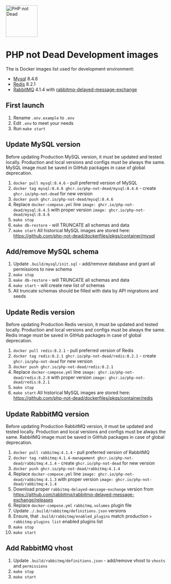 <img src="https://avatars.githubusercontent.com/u/70107733?s=128" width="100" alt="PHP not Dead">

PHP not Dead Development images
=============================

The is Docker images list used for development environment:
* [Mysql](https://hub.docker.com/_/mysql) 8.4.6
* [Redis](https://hub.docker.com/_/redis) 8.2.1
* [RabbitMQ](https://hub.docker.com/_/rabbitmq) 4.1.4 with [rabbitmq-delayed-message-exchange](https://github.com/rabbitmq/rabbitmq-delayed-message-exchange)

## First launch
1. Rename `.env.example` to `.env`
2. Edit `.env` to meet your needs
3. Run `make start`

## Update MySQL version
Before updating Production MySQL version, it must be updated and tested locally.
Production and local versions and configs must be always the same.
MySQL image must be saved in GitHub packages in case of global deprecation.
1. `docker pull mysql:8.4.6` - pull preferred version of MySQL
2. `docker tag mysql:8.4.6 ghcr.io/php-not-dead/mysql:8.4.6` - create `ghcr.io/php-not-dead` for new version
3. `docker push ghcr.io/php-not-dead/mysql:8.4.6`
4. Replace `docker-compose.yml` line `image: ghcr.io/php-not-dead/mysql:8.4.5` with proper version `image: ghcr.io/php-not-dead/mysql:8.4.6`
5. `make stop`
6. `make db-restore` - will TRUNCATE all schemas and data
7. `make start`
All historical MySQL images are stored here: https://github.com/php-not-dead/dockerfiles/pkgs/container/mysql

## Add/remove MySQL schema
1. Update `.build/mysql/init.sql` - add/remove database and grant all permissions to new schema
2. `make stop`
3. `make db-restore` - will TRUNCATE all schemas and data
4. `make start` - will create new list of schemas
5. All truncate schemas should be filled with data by API migrations and seeds

## Update Redis version
Before updating Production Redis version, it must be updated and tested locally.
Production and local versions and configs must be always the same.
Redis image must be saved in GitHub packages in case of global deprecation.
1. `docker pull redis:8.2.1` - pull preferred version of Redis
2. `docker tag redis:8.2.1 ghcr.io/php-not-dead/redis:8.2.1` - create `ghcr.io/php-not-dead` for new version
3. `docker push ghcr.io/php-not-dead/redis:8.2.1`
4. Replace `docker-compose.yml` line `image: ghcr.io/php-not-dead/redis:8.2.0` with proper version `image: ghcr.io/php-not-dead/redis:8.2.1`
5. `make stop`
6. `make start`
   All historical MySQL images are stored here: https://github.com/php-not-dead/dockerfiles/pkgs/container/redis

## Update RabbitMQ version
Before updating Production RabbitMQ version, it must be updated and tested locally. Production and local versions and configs must be always the same.
RabbitMQ image must be saved in GitHub packages in case of global deprecation.
1. `docker pull rabbitmq:4.1.4` - pull preferred version of RabbitMQ
2. `docker tag rabbitmq:4.1.4-management ghcr.io/php-not-dead/rabbitmq:4.1.4` - create `ghcr.io/php-not-dead` for new version
3. `docker push ghcr.io/php-not-dead/rabbitmq:4.1.4`
4. Replace `docker-compose.yml` line `image: ghcr.io/php-not-dead/rabbitmq:4.1.3` with proper version `image: ghcr.io/php-not-dead/rabbitmq:4.1.4`
5. Download proper `rabbitmq-delayed-message-exchange` version from https://github.com/rabbitmq/rabbitmq-delayed-message-exchange/releases
6. Replace `docker-compose.yml` `rabbitmq.volumes` plugin file
7. Update `./.build/rabbitmq/definitions.json` versions
8. Ensure, that `.build/rabbitmq/enabled_plugins` match production `> rabbitmq-plugins list` enabled plugins list
9. `make stop`
10. `make start`

## Add RabbitMQ vhost
1. Update `.build/rabbitmq/definitions.json` - add/remove vhost to `vhosts` and `permissions`
2. `make stop`
3. `make start`
